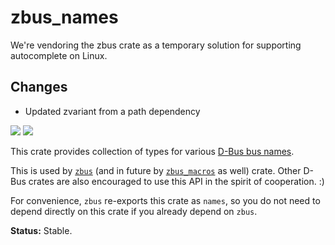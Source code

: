 # zbus_names

We're vendoring the zbus crate as a temporary solution for supporting autocomplete on Linux.

## Changes

- Updated zvariant from a path dependency

[![](https://docs.rs/zbus_names/badge.svg)](https://docs.rs/zbus_names/) [![](https://img.shields.io/crates/v/zbus_names)](https://crates.io/crates/zbus_names)

This crate provides collection of types for various [D-Bus bus names][dbn].

This is used by [`zbus`] (and in future by [`zbus_macros`] as well) crate. Other D-Bus crates are also
encouraged to use this API in the spirit of cooperation. :)

For convenience, `zbus` re-exports this crate as `names`, so you do not need to depend directly on
this crate if you already depend on `zbus`.

**Status:** Stable.

[dbn]: https://dbus.freedesktop.org/doc/dbus-specification.html#message-protocol-names
[`zbus`]: https://crates.io/crates/zbus
[`zbus_macros`]: https://crates.io/crates/zbus_macros
